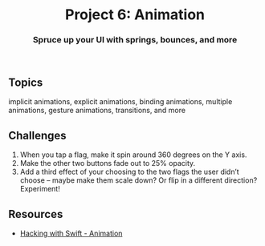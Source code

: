 <div align="center">
  <h1>Project 6: Animation</h1>
  <h3>Spruce up your UI with springs, bounces, and more</h3>
  <br/>
</div>

## Topics

implicit animations, explicit animations, binding animations, multiple animations, gesture animations, transitions, and more

##  Challenges

1. When you tap a flag, make it spin around 360 degrees on the Y axis.
2. Make the other two buttons fade out to 25% opacity.
3. Add a third effect of your choosing to the two flags the user didn’t choose – maybe make them scale down? Or flip in a different direction? Experiment!

## Resources

- [Hacking with Swift - Animation](https://www.hackingwithswift.com/books/ios-swiftui/animation-wrap-up)
